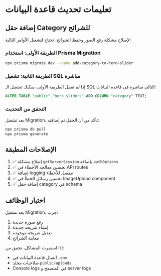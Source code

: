 # تعليمات تحديث قاعدة البيانات

## إضافة حقل Category للشرائح

لإصلاح مشكلة رفع الصور وحفظ الشرائح، تحتاج لتشغيل الأوامر التالية:

### الطريقة الأولى: استخدام Prisma Migration
```bash
npx prisma migrate dev --name add-category-to-hero-slider
```

### الطريقة الثانية: تشغيل SQL مباشرة
إذا لم تعمل الطريقة الأولى، يمكنك تشغيل الـ SQL التالي مباشرة في قاعدة البيانات:

```sql
ALTER TABLE "public"."hero_sliders" ADD COLUMN "category" TEXT;
```

### التحقق من التحديث
بعد تشغيل Migration، تأكد من أن الحقل تم إضافته:
```bash
npx prisma db pull
npx prisma generate
```

## الإصلاحات المطبقة

1. ✅ إصلاح مشكلة `getServerSession` بإضافة `authOptions`
2. ✅ تحسين معالجة الأخطاء في API routes
3. ✅ إضافة logging مفصل للأخطاء
4. ✅ تحسين رسائل الخطأ في ImageUpload component
5. ✅ إضافة حقل category في schema

## اختبار الوظائف
بعد تشغيل Migration، جرب:
1. رفع صورة جديدة
2. إنشاء شريحة جديدة
3. تعديل شريحة موجودة
4. معاينة الشرائح

إذا استمرت المشاكل، تحقق من:
- اتصال قاعدة البيانات في `.env`
- صلاحيات مجلد `public/uploads`
- Console logs في المتصفح و server logs
